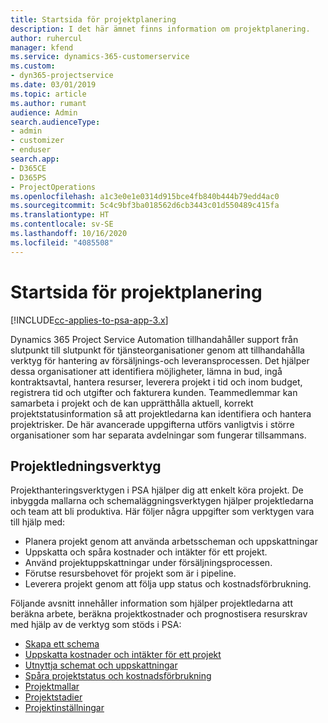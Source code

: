 ```yaml
---
title: Startsida för projektplanering
description: I det här ämnet finns information om projektplanering.
author: ruhercul
manager: kfend
ms.service: dynamics-365-customerservice
ms.custom:
- dyn365-projectservice
ms.date: 03/01/2019
ms.topic: article
ms.author: rumant
audience: Admin
search.audienceType:
- admin
- customizer
- enduser
search.app:
- D365CE
- D365PS
- ProjectOperations
ms.openlocfilehash: a1c3e0e1e0314d915bce4fb840b444b79edd4ac0
ms.sourcegitcommit: 5c4c9bf3ba018562d6cb3443c01d550489c415fa
ms.translationtype: HT
ms.contentlocale: sv-SE
ms.lasthandoff: 10/16/2020
ms.locfileid: "4085508"
---
```

# <a name="project-planning-home-page"></a>Startsida för projektplanering

[!INCLUDE[cc-applies-to-psa-app-3.x](../includes/cc-applies-to-psa-app-3x.md)]

Dynamics 365 Project Service Automation tillhandahåller support från slutpunkt till slutpunkt för tjänsteorganisationer genom att tillhandahålla verktyg för hantering av försäljnings-och leveransprocessen. Det hjälper dessa organisationer att identifiera möjligheter, lämna in bud, ingå kontraktsavtal, hantera resurser, leverera projekt i tid och inom budget, registrera tid och utgifter och fakturera kunden. Teammedlemmar kan samarbeta i projekt och de kan upprätthålla aktuell, korrekt projektstatusinformation så att projektledarna kan identifiera och hantera projektrisker. De här avancerade uppgifterna utförs vanligtvis i större organisationer som har separata avdelningar som fungerar tillsammans.

## <a name="project-management-tools"></a>Projektledningsverktyg

Projekthanteringsverktygen i PSA hjälper dig att enkelt köra projekt. De inbyggda mallarna och schemaläggningsverktygen hjälper projektledarna och team att bli produktiva. Här följer några uppgifter som verktygen vara till hjälp med:

- Planera projekt genom att använda arbetsscheman och uppskattningar
- Uppskatta och spåra kostnader och intäkter för ett projekt.
- Använd projektuppskattningar under försäljningsprocessen.
- Förutse resursbehovet för projekt som är i pipeline.
- Leverera projekt genom att följa upp status och kostnadsförbrukning.

Följande avsnitt innehåller information som hjälper projektledarna att beräkna arbete, beräkna projektkostnader och prognostisera resurskrav med hjälp av de verktyg som stöds i PSA:

- [Skapa ett schema](project-creating.md)
- [Uppskatta kostnader och intäkter för ett projekt](project-estimating.md)
- [Utnyttja schemat och uppskattningar](project-leveraging.md)
- [Spåra projektstatus och kostnadsförbrukning](project-tracking.md)
- [Projektmallar](project-templates.md)
- [Projektstadier](project-stages.md)
- [Projektinställningar](project-settings.md)

